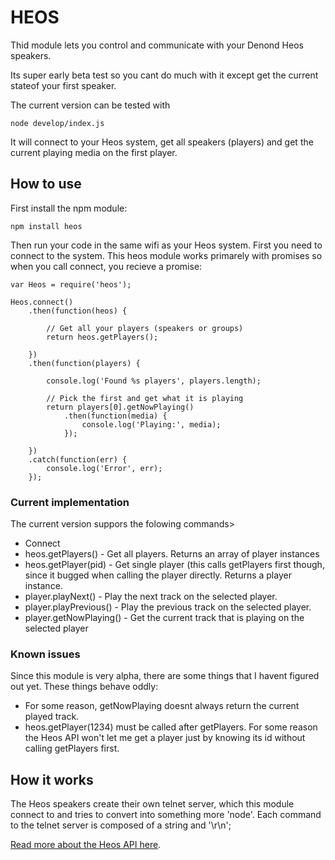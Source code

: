 HEOS
====

Thid module lets you control and communicate with your Denond Heos speakers.

Its super early beta test so you cant do much with it except get the current stateof your first speaker.

The current version can be tested with

    node develop/index.js

It will connect to your Heos system, get all speakers (players) and get the current playing media on the first player.


## How to use

First install the npm module:

    npm install heos

Then run your code in the same wifi as your Heos system. First you need to connect to the system. 
This heos module works primarely with promises so when you call connect, you recieve a promise:

    var Heos = require('heos');

    Heos.connect()
        .then(function(heos) {

            // Get all your players (speakers or groups)
            return heos.getPlayers();

        })
        .then(function(players) {

            console.log('Found %s players', players.length);
            
            // Pick the first and get what it is playing
            return players[0].getNowPlaying()
                .then(function(media) {
                    console.log('Playing:', media);
                });

        })
        .catch(function(err) {
            console.log('Error', err);
        });
 
### Current implementation

The current version suppors the folowing commands>

- Connect
- heos.getPlayers() - Get all players. Returns an array of player instances
- heos.getPlayer(pid) - Get single player (this calls getPlayers first though, since it bugged when calling the player directly. Returns a player instance.
- player.playNext() - Play the next track on the selected player.
- player.playPrevious() - Play the previous track on the selected player.
- player.getNowPlaying() - Get the current track that is playing on the selected player

### Known issues

Since this module is very alpha, there are some things that I havent figured out yet. These things behave oddly:

- For some reason, getNowPlaying doesnt always return the current played track.
- heos.getPlayer(1234) must be called after getPlayers. For some reason the Heos API won't let me get a player just by knowing its id without calling getPlayers first.

## How it works

The Heos speakers create their own telnet server, which this module connect to and tries to convert into something more 'node'. Each command to the telnet server is composed of a string and '\r\n'; 

[Read more about the Heos API here](http://www.eurostar-ostrava.cz/files/01.2015_HEOS---CLI_PROTOCOL_V01.pdf).


